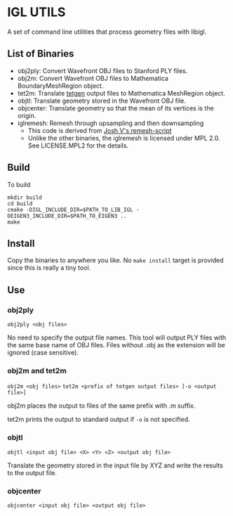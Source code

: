 # IGL UTILS
A set of command line utilities that process geometry files with libigl.

## List of Binaries
* obj2ply: Convert Wavefront OBJ files to Stanford PLY files.
* obj2m: Convert Wavefront OBJ files to Mathematica BoundaryMeshRegion object.
* tet2m: Translate [tetgen](http://www.tetgen.org/) output files to Mathematica MeshRegion object.
* objtl: Translate geometry stored in the Wavefront OBJ file.
* objcenter: Translate geometry so that the mean of its vertices is the origin.
* iglremesh: Remesh through upsampling and then downsampling
    + This code is derived from [Josh V's remesh-script](https://github.com/the13fools/remesh-script)
    + Unlike the other binaries, the iglremesh is licensed under MPL 2.0. See
      LICENSE.MPL2 for the details.

## Build
To build

    mkdir build
    cd build
    cmake -DIGL_INCLUDE_DIR=$PATH_TO_LIB_IGL -DEIGEN3_INCLUDE_DIR=$PATH_TO_EIGEN3 ..
    make

## Install

Copy the binaries to anywhere you like.
No `make install` target is provided since this is really a tiny tool.

## Use
### obj2ply
`obj2ply <obj files>`

No need to specify the output file names. This tool will output PLY files with
the same base name of OBJ files.  Files without .obj as the extension will be
ignored (case sensitive).

### obj2m and tet2m
`obj2m <obj files>`
`tet2m <prefix of tetgen output files> [-o <output file>]`

obj2m places the output to files of the same prefix with .m suffix.

tet2m prints the output to standard output if `-o` is not specified.

### objtl
`objtl <input obj file> <X> <Y> <Z> <output obj file>`

Translate the geometry stored in the input file by XYZ and write the results
to the output file.

### objcenter
`objcenter <input obj file> <output obj file>`
